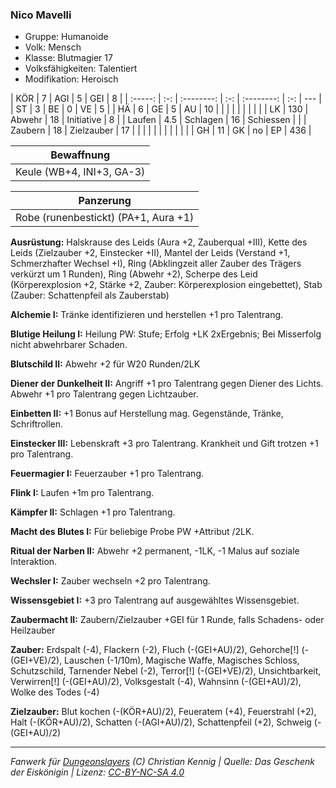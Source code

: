 ### Nico Mavelli

- Gruppe: Humanoide
- Volk: Mensch
- Klasse: Blutmagier 17
- Volksfähigkeiten: Talentiert
- Modifikation: Heroisch

|   KÖR   |  7  |    AGI     |  5  |    GEI     |  8  |
| :-----: | :-: | :--------: | :-: | :--------: | :-: | --- |
|   ST    |  3  |     BE     |  0  |     VE     |  5  |
|   HÄ    |  6  |     GE     |  5  |     AU     | 10  |
|         |     |            |     |            |     |     |
|   LK    | 130 |   Abwehr   | 18  | Initiative |  8  |
| Laufen  | 4.5 |  Schlagen  | 16  | Schiessen  |     |
| Zaubern | 18  | Zielzauber | 17  |            |     |
|         |     |            |     |            |     |     |
|   GH    | 11  |     GK     | no  |     EP     | 436 |

|        Bewaffnung         |
| :-----------------------: |
| Keule (WB+4, INI+3, GA-3) |

|              Panzerung               |
| :----------------------------------: |
| Robe (runenbestickt) (PA+1, Aura +1) |

**Ausrüstung:** Halskrause des Leids (Aura +2, Zauberqual +III), Kette des Leids (Zielzauber +2, Einstecker +II), Mantel der Leids (Verstand +1, Schmerzhafter Wechsel +I), Ring (Abklingzeit aller Zauber des Trägers verkürzt um 1 Runden), Ring (Abwehr +2), Scherpe des Leid (Körperexplosion +2, Stärke +2, Zauber: Körperexplosion eingebettet), Stab (Zauber: Schattenpfeil als Zauberstab)

**Alchemie I:** Tränke identifizieren und herstellen +1 pro Talentrang.

**Blutige Heilung I:** Heilung PW: Stufe; Erfolg +LK 2xErgebnis; Bei Misserfolg nicht abwehrbarer Schaden.

**Blutschild II:** Abwehr +2 für W20 Runden/2LK

**Diener der Dunkelheit II:** Angriff +1 pro Talentrang gegen Diener des Lichts. Abwehr +1 pro Talentrang gegen Lichtzauber.

**Einbetten II:** +1 Bonus auf Herstellung mag. Gegenstände, Tränke, Schriftrollen.

**Einstecker III:** Lebenskraft +3 pro Talentrang. Krankheit und Gift trotzen +1 pro Talentrang.

**Feuermagier I:** Feuerzauber +1 pro Talentrang.

**Flink I:** Laufen +1m pro Talentrang.

**Kämpfer II:** Schlagen +1 pro Talentrang.

**Macht des Blutes I:** Für beliebige Probe PW +Attribut /2LK.

**Ritual der Narben II:** Abwehr +2 permanent, -1LK, -1 Malus auf soziale Interaktion.

**Wechsler I:** Zauber wechseln +2 pro Talentrang.

**Wissensgebiet I:** +3 pro Talentrang auf ausgewähltes Wissensgebiet.

**Zaubermacht II:** Zaubern/Zielzauber +GEI für 1 Runde, falls Schadens- oder Heilzauber

**Zauber:** Erdspalt (-4), Flackern (-2), Fluch (-(GEI+AU)/2), Gehorche[!] (-(GEI+VE)/2), Lauschen (-1/10m), Magische Waffe, Magisches Schloss, Schutzschild, Tarnender Nebel (-2), Terror[!] (-(GEI+VE)/2), Unsichtbarkeit, Verwirren[!] (-(GEI+AU)/2), Volksgestalt (-4), Wahnsinn (-(GEI+AU)/2), Wolke des Todes (-4)

**Zielzauber:** Blut kochen (-(KÖR+AU)/2), Feueratem (+4), Feuerstrahl (+2), Halt (-(KÖR+AU)/2), Schatten (-(AGI+AU)/2), Schattenpfeil (+2), Schweig (-(GEI+AU)/2)

---

_Fanwerk für [Dungeonslayers](https://www.dungeonslayers.net/) (C) Christian Kennig | Quelle: Das Geschenk der Eiskönigin | Lizenz: [CC-BY-NC-SA 4.0](https://creativecommons.org/licenses/by-nc-sa/4.0/deed.de)_
